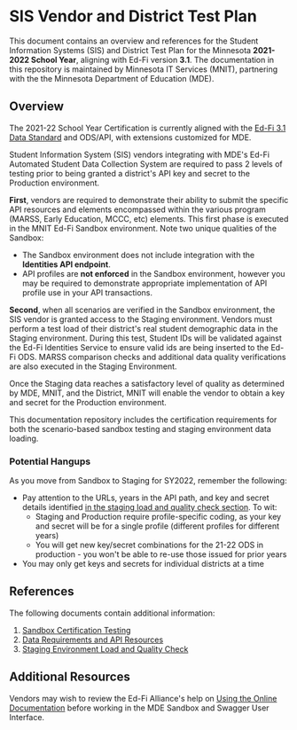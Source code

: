 # SIS Vendor and District Test Plan
This document contains an overview and references for the Student Information Systems (SIS) and District Test Plan for the Minnesota **2021-2022 School Year**, aligning with Ed-Fi version **3.1**. The documentation in this repository is maintained by Minnesota IT Services (MNIT), partnering with the the Minnesota Department of Education (MDE).

## Overview
The 2021-22 School Year Certification is currently aligned with the [Ed-Fi 3.1 Data Standard](https://github.com/Ed-Fi-Alliance-OSS/Ed-Fi-Standard/releases/tag/v3.1.0) and ODS/API, with extensions customized for MDE.

Student Information System (SIS) vendors integrating with MDE's Ed-Fi Automated Student Data Collection System are required to pass 2 levels of testing prior to being granted a district's API key and secret to the Production environment.

**First**, vendors are required to demonstrate their ability to submit the specific API resources and elements encompassed within the various program (MARSS, Early Education, MCCC, etc) elements. This first phase is executed in the MNIT Ed-Fi Sandbox environment. Note two unique qualities of the Sandbox:

- The Sandbox environment does not include integration with the **Identities API endpoint**.
- API profiles are **not enforced** in the Sandbox environment, however you may be required to demonstrate appropriate implementation of API profile use in your API transactions.

**Second**, when all scenarios are verified in the Sandbox environment, the SIS vendor is granted access to the Staging environment. Vendors must perform a test load of their district's real student demographic data in the Staging environment. During this test, Student IDs will be validated against the Ed-Fi Identities Service to ensure valid ids are being inserted to the Ed-Fi ODS. MARSS comparison checks and additional data quality verifications are also executed in the Staging Environment. 

Once the Staging data reaches a satisfactory level of quality as determined by MDE, MNIT, and the District, MNIT will enable the vendor to obtain a key and secret for the Production environment.

This documentation repository includes the certification requirements for both the scenario-based sandbox testing and staging environment data loading.

### Potential Hangups
As you move from Sandbox to Staging for SY2022, remember the following:
- Pay attention to the URLs, years in the API path, and key and secret details identified [in the staging load and quality check section](sis_test_plan_d_staging.md#staging-environment-load-and-quality-check). To wit:
  - Staging and Production require profile-specific coding, as your key and secret will be for a single profile (different profiles for different years)
  - You will get new key/secret combinations for the 21-22 ODS in production - you won't be able to re-use those issued for prior years
- You may only get keys and secrets for individual districts at a time

## References
The following documents contain additional information:
1. [Sandbox Certification Testing](sis_test_plan_b_cert_testing.md)
2. [Data Requirements and API Resources](sis_test_plan_c_data_reqs.md)
3. [Staging Environment Load and Quality Check](sis_test_plan_d_staging.md)

## Additional Resources
Vendors may wish to review the Ed-Fi Alliance's help on [Using the Online Documentation](https://techdocs.ed-fi.org/display/ODSAPI34/Using+the+Online+Documentation) before working in the MDE Sandbox and Swagger User Interface.